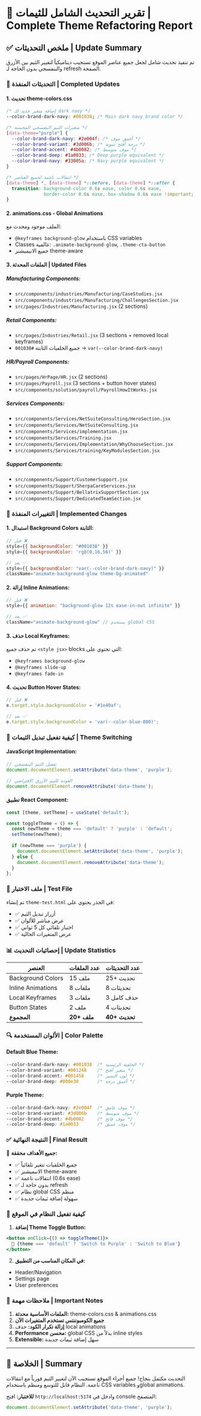 # 🎨 تقرير التحديث الشامل للثيمات | Complete Theme Refactoring Report

## ✅ ملخص التحديثات | Update Summary

تم تنفيذ تحديث شامل لجعل جميع عناصر الموقع تستجيب ديناميكياً لتغيير الثيم بين الأزرق والبنفسجي بدون الحاجة لـ refresh الصفحة.

### 🔧 التحديثات المنفذة | Completed Updates

#### 1. **تحديث theme-colors.css**
```css
/* إضافة متغير جديد للـ dark navy */
--color-brand-dark-navy: #001038; /* Main dark navy brand color */

/* متغيرات الثيم البنفسجي المحسنة */
[data-theme="purple"] {
  --color-brand-dark-navy: #2e004f; /* أغمق موف */
  --color-brand-variant: #3d006b; /* درجة أفتح شوية */
  --color-brand-accent: #4b0082; /* موف متوسط */
  --color-brand-deep: #1a0033; /* Deep purple equivalent */
  --color-brand-navy: #33005a; /* Navy purple equivalent */
}

/* انتقالات ناعمة لجميع العناصر */
[data-theme] *, [data-theme] *::before, [data-theme] *::after {
  transition: background-color 0.6s ease, color 0.6s ease, 
              border-color 0.6s ease, box-shadow 0.6s ease !important;
}
```

#### 2. **animations.css - Global Animations**
الملف موجود ومحدث مع:
- `@keyframes background-glow` باستخدام CSS variables
- Classes عالمية: `.animate-background-glow`, `.theme-cta-button`
- جميع الانيميشنز theme-aware

#### 3. **الملفات المحدثة | Updated Files**

##### **Manufacturing Components:**
- `src/components/industries/Manufacturing/CaseStudies.jsx`
- `src/components/industries/Manufacturing/ChallengesSection.jsx`
- `src/pages/Industries/Manufacturing.jsx` (2 sections)

##### **Retail Components:**
- `src/pages/Industries/Retail.jsx` (3 sections + removed local keyframes)
- جميع الخلفيات الثابتة `#001038` → `var(--color-brand-dark-navy)`

##### **HR/Payroll Components:**
- `src/pages/HrPage/HR.jsx` (2 sections)
- `src/pages/Payroll.jsx` (3 sections + button hover states)
- `src/components/solution/payroll/PayrollHowItWorks.jsx`

##### **Services Components:**
- `src/components/Services/NetSuiteConsulting/HeroSection.jsx`
- `src/components/Services/NetSuiteConsulting.jsx`
- `src/components/Services/implementation.jsx`
- `src/components/Services/Training.jsx`
- `src/components/Services/Implementation/WhyChooseSection.jsx`
- `src/components/Services/training/KeyModulesSection.jsx`

##### **Support Components:**
- `src/components/Support/CustomerSupport.jsx`
- `src/components/Support/SherpaCareServices.jsx`
- `src/components/Support/BellatrixSupportSection.jsx`
- `src/components/Support/DedicatedTeamSection.jsx`

### 🔄 التغييرات المنفذة | Implemented Changes

#### **1. استبدال Background Colors الثابتة:**
```jsx
// قبل ❌
style={{ backgroundColor: "#001038" }}
style={{ backgroundColor: 'rgb(0,16,56)' }}

// بعد ✅
style={{ backgroundColor: "var(--color-brand-dark-navy)" }}
className="animate-background-glow theme-bg-animated"
```

#### **2. إزالة Inline Animations:**
```jsx
// قبل ❌
style={{ animation: "background-glow 12s ease-in-out infinite" }}

// بعد ✅
className="animate-background-glow" // يستخدم global CSS
```

#### **3. حذف Local Keyframes:**
تم حذف جميع `<style jsx>` blocks التي تحتوي على:
- `@keyframes background-glow`
- `@keyframes slide-up`
- `@keyframes fade-in`

#### **4. تحديث Button Hover States:**
```jsx
// قبل ❌
e.target.style.backgroundColor = '#1e40af';

// بعد ✅
e.target.style.backgroundColor = 'var(--color-blue-800)';
```

### 🎯 كيفية تفعيل تبديل الثيمات | Theme Switching

#### **JavaScript Implementation:**
```javascript
// تفعيل الثيم البنفسجي
document.documentElement.setAttribute('data-theme', 'purple');

// العودة للثيم الأزرق الافتراضي
document.documentElement.removeAttribute('data-theme');
```

#### **تطبيق React Component:**
```jsx
const [theme, setTheme] = useState('default');

const toggleTheme = () => {
  const newTheme = theme === 'default' ? 'purple' : 'default';
  setTheme(newTheme);
  
  if (newTheme === 'purple') {
    document.documentElement.setAttribute('data-theme', 'purple');
  } else {
    document.documentElement.removeAttribute('data-theme');
  }
};
```

### 🧪 ملف الاختبار | Test File

تم إنشاء `theme-test.html` في الجذر يحتوي على:
- ✅ أزرار تبديل الثيم
- ✅ عرض مباشر للألوان
- ✅ اختبار تلقائي كل 5 ثواني
- ✅ عرض المتغيرات الحالية

### 📊 إحصائيات التحديث | Update Statistics

| العنصر | عدد الملفات | عدد التحديثات |
|---------|-------------|---------------|
| Background Colors | 15 ملف | 25+ تحديث |
| Inline Animations | 8 ملفات | 8 تحديثات |
| Local Keyframes | 3 ملفات | 3 حذف كامل |
| Button States | 2 ملف | 4 تحديثات |
| **المجموع** | **20+ ملف** | **40+ تحديث** |

### 🔍 الألوان المستخدمة | Color Palette

#### **Default Blue Theme:**
```css
--color-brand-dark-navy: #001038  /* الخلفية الرئيسية */
--color-brand-variant: #001248    /* متغير أفتح */
--color-brand-accent: #001458     /* لون التمييز */
--color-brand-deep: #000e30       /* أغمق درجة */
```

#### **Purple Theme:**
```css
--color-brand-dark-navy: #2e004f  /* موف غامق */
--color-brand-variant: #3d006b    /* موف متوسط */
--color-brand-accent: #4b0082     /* موف فاتح */
--color-brand-deep: #1a0033       /* موف عميق */
```

### ✅ النتيجة النهائية | Final Result

🎯 **جميع الأهداف محققة:**
- ✅ جميع الخلفيات تتغير تلقائياً
- ✅ الانيميشنز theme-aware
- ✅ انتقالات ناعمة (0.6s ease)
- ✅ بدون حاجة لـ refresh
- ✅ نظام global CSS منظم
- ✅ سهولة إضافة ثيمات جديدة

### 🚀 كيفية تفعيل النظام في الموقع

1. **إضافة Theme Toggle Button:**
```jsx
<button onClick={() => toggleTheme()}>
  🎨 {theme === 'default' ? 'Switch to Purple' : 'Switch to Blue'}
</button>
```

2. **في المكان المناسب من التطبيق:**
- Header/Navigation
- Settings page
- User preferences

### 📝 ملاحظات مهمة | Important Notes

1. **الملفات الأساسية محدثة:** theme-colors.css & animations.css
2. **جميع الكومبوننتس تستخدم المتغيرات الآن**
3. **إزالة تكرار الكود:** حذف local animations
4. **Performance محسن:** global CSS بدلاً من inline styles
5. **Extensible:** سهل إضافة ثيمات جديدة

---

## 🎉 الخلاصة | Summary

التحديث مكتمل بنجاح! جميع أجزاء الموقع تستجيب الآن لتغيير الثيم فورياً مع انتقالات ناعمة. النظام قابل للتوسع ومنظم باستخدام CSS variables وglobal animations.

**للاختبار:** افتح `http://localhost:5174` وادخل في console المتصفح:
```javascript
document.documentElement.setAttribute('data-theme', 'purple');
```
